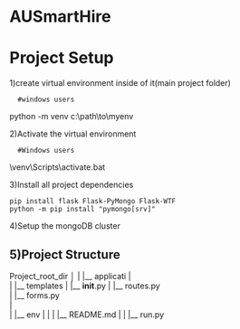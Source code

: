 # AUSmartHire
# Project Setup

1)create virtual environment inside of it(main project folder)
    
      #windows users
python -m venv c:\path\to\myenv

2)Activate the virtual environment
      
      #Windows users
\venv\Scripts\activate.bat

3)Install all project dependencies

    pip install flask Flask-PyMongo Flask-WTF
    python -m pip install "pymongo[srv]"

4)Setup the mongoDB cluster


5)Project Structure
-----------------------------------------------------------------------------------------------------------------------------------------
Project_root_dir
│
|
|__ applicati
|   
|    |__ templates 
|    |__ __init__.py 
|    |__ routes.py   
|    |__ forms.py    
|                                
|
|__ env
|
|
|
|__ README.md
|
|
|__ run.py

